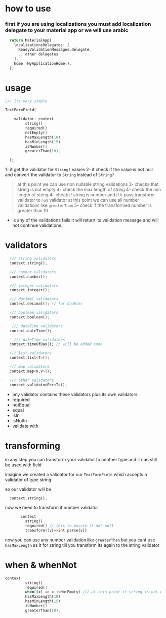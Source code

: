 # how to use

### first if you are using localizations you must add localization delegate to your material app or we will use arabic

```dart
  return MaterialApp(
    localizationsDelegates: [
      ReadyValidationMessages.delegate,
      ...other delegates
    ],
    home: MyApplicationHome(),
  );
```

# usage

```dart 
/// its very simple

TextFormField(

    validator: context
        .string()
        .required()
        .notEmpty()
        .hasMaxLength(10)
        .hasMinLength(15)
        .isNumber()
        .greaterThan(10),

  ); 

```
1- it get the validator for `String?` values
2- it check if the value is not null and convert the validator to `String` instead of `String?`

   > at this point we can use non nullable string validations
3- checks that string is not empty
4- check the max length of string
4- check the min length of string
4- check if string is number and if it pass transform validator to `num` validator
   > at this point we can use all number validations like `greaterThan`
5- check if the transformed number is greater than 10

* is any of the validations fails it will return its validation message and will not continue validations

# validators
```dart
  /// string validators
  context.string();

  /// number validators
  context.number();

  /// integer validators
  context.integer();

  /// decimal validators
  context.decimal(); // for doubles

  /// boolean validators
  context.boolean();

   /// dateTime validators
  context.dateTime();

    /// dateTime validators
  context.timeOfDay(); // will be added soon

  /// list validators
  context.list<T>(); 

  /// map validators
  context.map<K,V>(); 

  /// other validators
  context.validatorFor<T>(); 
```

* any  validator contains  these validators plus its own validators
* required
* notEqual
* equal
* isIn
* isNotIn
* validate with
# transforming 

in any step you can transform your validator to another type and it can still be used with field

imagine we created a validator for our `TextFormField` which accepts a validator of type string

so our validator will be

```dart
  context.string();
```

now we need to transform it number validator

```dart
       context
        .string()
        .required() // this to ensure it not null
        .transform((v)=>int.parse(v))
```

now you can use any number validation like `greaterThan` but you cant use `hasMaxLength` as it for string till you transform its again to the string validator

# when & whenNot

```dart
context
        .string()
        .required()
        .when((x) => x.isNotEmpty) /// at this point if string is not empty it will validate next lines or it will return null so that the FormField read it as valid
        .hasMaxLength(10)
        .hasMinLength(15)
        .isNumber()
        .greaterThan(10),
```
